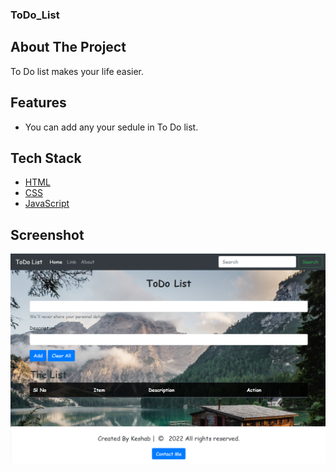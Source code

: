 ### ToDo_List
## About The Project

To Do list makes your life easier.

## Features

- You can add any your sedule in To Do list.

## Tech Stack

- [HTML](https://html.spec.whatwg.org/multipage/)
- [CSS](https://www.w3.org/Style/CSS/Overview.en.html)
- [JavaScript](https://www.javascript.com/)

## Screenshot
<img src="/Screenshot_20221031_135302.png">
